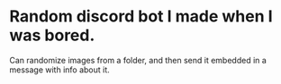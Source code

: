 # Random discord bot I made when I was bored.


Can randomize images from a folder, and then send it embedded in a message with info about it. 
